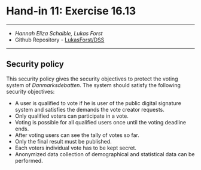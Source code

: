 # Hand-in 11: Exercise 16.13
___
* *Hannah Eliza Schaible, Lukas Forst*
* Github Repository - [LukasForst/DSS](https://github.com/LukasForst/DSS/tree/master/handins/)
___

## Security policy

This security policy gives the security objectives to protect the voting system of _Danmarksdebatten_.
The system should satisfy the following security objectives:

* A user is qualified to vote if he is user of the public digital signature system and satisfies the demands the vote creator requests.
* Only qualified voters can participate in a vote.
* Voting is possible for all qualified users once until the voting deadline ends.
* After voting users can see the tally of votes so far.
* Only the final result must be published.
* Each voters individual vote has to be kept secret.
* Anonymized data collection of demographical and statistical data can be performed.


